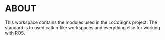 ABOUT
======================
This workspace contains the modules used in the LoCoSigns project. The standard is to used catkin-like workspaces and everything else for working with ROS.